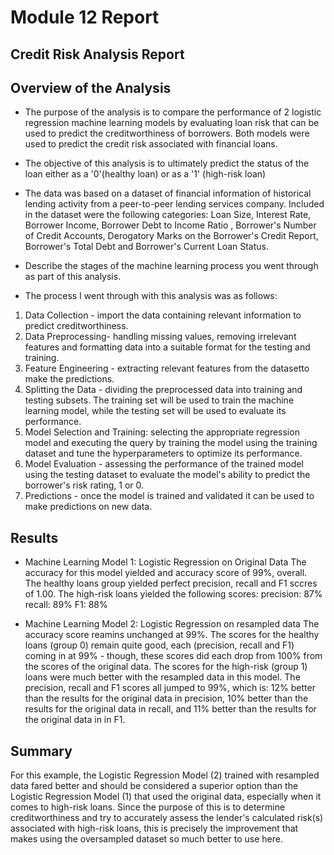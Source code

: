 # Module 12 Report 

## Credit Risk Analysis Report

## Overview of the Analysis

* The purpose of the analysis is to compare the performance of 2 logistic regression machine learning models by evaluating loan risk that can be used to predict the creditworthiness of borrowers. Both models were used to predict the credit risk associated with financial loans.

* The objective of this analysis is to ultimately predict the status of the loan either as a '0'(healthy loan) or as a '1' (high-risk loan)


* The data was based on a dataset of financial information of historical lending activity from a peer-to-peer lending services company. Included in the dataset were the following categories: Loan Size,   Interest Rate, Borrower Income, Borrower Debt to Income Ratio , Borrower's Number of Credit Accounts, Derogatory Marks on the Borrower's Credit Report, Borrower's Total Debt and Borrower's Current Loan Status.  




* Describe the stages of the machine learning process you went through as part of this analysis.
*  The process I went through with this analysis was as follows:
1. Data Collection  - import the data containing relevant information to predict creditworthiness. 
2. Data Preprocessing- handling missing values, removing irrelevant features and formatting data into a suitable format for the testing and training. 
3. Feature Engineering - extracting relevant features from the datasetto make the predictions. 
4. Splitting the Data - dividing the preprocessed data into training and testing subsets.  The training set will be used to train the machine learning model, while the testing set will be used to evaluate its performance.
5. Model Selection and Training:  selecting the appropriate regression model and executing the query by training the model using the training dataset and tune the hyperparameters to optimize its performance.
6. Model Evaluation - assessing the performance of the trained model using the testing dataset to evaluate the model's ability to predict the borrower's risk rating, 1 or 0. 
7. Predictions - once the model is trained and validated it can be used to make predictions on new data. 



## Results

* Machine Learning Model 1: Logistic Regression on Original Data 
The accuracy for this model yielded and accuracy score of 99%, overall.  
The healthy loans group yielded perfect precision, recall and F1 sccres of 1.00.
The high-risk loans yielded the following scores:
  precision: 87%
  recall: 89%
  F1: 88%


* Machine Learning Model 2: Logistic Regression on resampled data
The accuracy score reamins unchanged at 99%.
The scores for the healthy loans (group 0) remain quite good, each (precision, recall and F1) coming in at 99% - though, these scores did each drop from 100% from the scores of the original data. 
The scores for the high-risk (group 1) loans were much better with the resampled data in this model.  The precision, recall and F1 scores all jumped to 99%, which is: 
  12% better than the results for the original data in precision,
  10% better than the results for the original data in recall, and
  11% better than the results for the original data in in F1.  
  
## Summary

For this example, the Logistic Regression Model (2)  trained with resampled data fared better and should be considered a superior option than the Logistic Regression Model (1) that used the original data, especially when it comes to high-risk loans.  Since the purpose of this is to determine creditworthiness and try to accurately assess the lender's calculated risk(s) associated with high-risk loans, this is precisely the improvement that makes using the oversampled dataset so much better to use here. 

